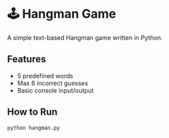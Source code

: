 # 🕹️ Hangman Game

A simple text-based Hangman game written in Python.

## Features
- 5 predefined words
- Max 6 incorrect guesses
- Basic console input/output

## How to Run
```bash
python hangman.py
